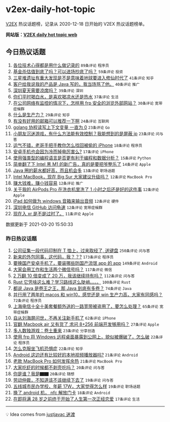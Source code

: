 # v2ex-daily-hot-topic

[V2EX](https://www.v2ex.com/) 热议话题榜，记录从 2020-12-18 日开始的 V2EX 热议话题榜单。

**网站版：[V2EX daily hot topic web](https://boojack.github.io/v2ex-daily-hot-topic-web/)**

## 今日热议话题

<!-- TODAY BEGIN -->

1. [各位技术心得都是用什么做记录的](https://www.v2ex.com/t/763421) `89条评论` `程序员`
1. [基金杀估值到底了吗？可以进场抄底了吗？](https://www.v2ex.com/t/763397) `59条评论` `投资`
1. [三星堆遗址有重大发现是不是意味着地球要进入修仙时代了](https://www.v2ex.com/t/763464) `41条评论` `知乎`
1. [客户给我说我的产品是 Java 写的，我当场骂了他。](https://www.v2ex.com/t/763410) `40条评论` `推广`
1. [深圳夏天需要凉席吗？](https://www.v2ex.com/t/763393) `39条评论` `深圳`
1. [你们平时喝白水，是喜欢喝凉水还是热水](https://www.v2ex.com/t/763450) `37条评论` `生活`
1. [在公司网络有监控的情况下，怎样用 frp 安全的浏览外部网站？](https://www.v2ex.com/t/763381) `30条评论` `宽带症候群`
1. [什么是生产力？](https://www.v2ex.com/t/763426) `29条评论` `知乎`
1. [有没有好用的邮箱可以推荐一下啊](https://www.v2ex.com/t/763506) `24条评论` `互联网`
1. [golang 协程读写上下文变量 一直为 0](https://www.v2ex.com/t/763452) `23条评论` `Go`
1. [小朋友沉迷游戏，有什么方法能有效控制？我能想到的是屏蔽 ip](https://www.v2ex.com/t/763483) `23条评论` `问与答`
1. [运气不错，老哥手把手教你怎么找回被偷的 iPhone](https://www.v2ex.com/t/763432) `18条评论` `程序员`
1. [安卓手机也会因为冷而掉电厉害么?](https://www.v2ex.com/t/763466) `17条评论` `iPhone`
1. [使用强类型的编程语言是否更有利于编程和数据分析？](https://www.v2ex.com/t/763510) `15条评论` `Python`
1. [简单翻了下 Intel 黑 M1 的新广告，真的是要把爷整乐了](https://www.v2ex.com/t/763493) `14条评论` `Apple`
1. [Java 圈的薪水都好高，而且机会多](https://www.v2ex.com/t/763388) `13条评论` `职场话题`
1. [Intel MacBook，现在 Big Sur 大家建议升级吗？](https://www.v2ex.com/t/763492) `12条评论` `MacBook Pro`
1. [赚大钱难，赚小钱容易](https://www.v2ex.com/t/763460) `12条评论` `推广`
1. [关于我的 AirPods Pro 在洗衣机里洗了 1 小时之后还是好的这件事](https://www.v2ex.com/t/763444) `12条评论` `Apple`
1. [iPad 如何做为 windows 音箱来输出音频](https://www.v2ex.com/t/763407) `12条评论` `硬件`
1. [深圳电信 GitHub 访问龟速](https://www.v2ex.com/t/763377) `12条评论` `宽带症候群`
1. [现在入 xr 是不是过时了。](https://www.v2ex.com/t/763538) `11条评论` `Apple`

数据更新于 2021-03-20 15:50:33

<!-- TODAY END -->

### 昨日热议话题

<!-- YESTERDAY BEGIN -->

1. [公司征集一段代码印制在 T 恤上，过来取经了, 送键盘](https://www.v2ex.com/t/763130) `250条评论` `问与答`
1. [新来的外包同事，这代码，我？？?](https://www.v2ex.com/t/763063) `173条评论` `程序员`
1. [要换国产安卓手机了，要装哪些防国产流氓 app 的 app](https://www.v2ex.com/t/763097) `149条评论` `Android`
1. [大家会用工作和生活两个微信号吗？](https://www.v2ex.com/t/763052) `117条评论` `微信`
1. [2 万翻 10 倍变成了 20 万，我该继续持有吗？](https://www.v2ex.com/t/763109) `112条评论` `问与答`
1. [Rust 它凭啥这么难？学习路线这么陡峭。。。。](https://www.v2ex.com/t/763062) `100条评论` `Rust`
1. [都说 Java 是卷王之王，那 Java 到底有多卷？](https://www.v2ex.com/t/763188) `74条评论` `Java`
1. [并行用了两年的 macos 和 win10，感觉还是 win 生产力高，大家有同感吗？](https://www.v2ex.com/t/763209) `72条评论` `程序员`
1. [上海电信十全十美套餐额外送的一路宽带被盗用了，要怎么处理？](https://www.v2ex.com/t/763086) `65条评论` `宽带症候群`
1. [自从刘海屏问世，不再关注新手机了](https://www.v2ex.com/t/763174) `62条评论` `iPhone`
1. [官翻 Macbook air 又有货了 求问 8+256 前端开发够用吗？](https://www.v2ex.com/t/763163) `27条评论` `Apple`
1. [多人数独游戏：卷土重来](https://www.v2ex.com/t/763217) `23条评论` `分享创造`
1. [使用 frp 将 Windows 远程桌面暴露到公网上，貌似被爆破了，怎么破](https://www.v2ex.com/t/763283) `22条评论` `程序员`
1. [怎么克服坐飞机恐惧症](https://www.v2ex.com/t/763276) `22条评论` `知乎`
1. [Android 这边还有比较好的本地视频播放器吗?](https://www.v2ex.com/t/763172) `21条评论` `Android`
1. [老款 MacBook Pro 如何发挥余热](https://www.v2ex.com/t/763053) `21条评论` `MacBook Pro`
1. [大家吃虾的时候都不剥壳吃吗？](https://www.v2ex.com/t/763159) `20条评论` `问与答`
1. [你是谁？我是▇▇](https://www.v2ex.com/t/763034) `20条评论` `随想`
1. [劳动仲裁，不知道该不该继续下去了](https://www.v2ex.com/t/763224) `19条评论` `问与答`
1. [五线城市民办学校，年薪 17W，大家觉得怎么样](https://www.v2ex.com/t/763155) `19条评论` `职场话题`
1. [换了 android 机， nfc 解放门卡](https://www.v2ex.com/t/763203) `18条评论` `Android`
1. [在即将满 28 岁之前终于开始了人生第一次正经恋爱](https://www.v2ex.com/t/763294) `17条评论` `生活`

<!-- YESTERDAY END -->

---

💡 Idea comes from [justjavac 迷渡](https://github.com/justjavac/)
